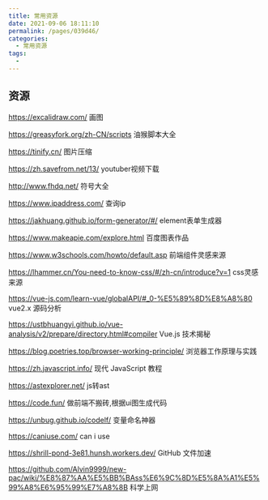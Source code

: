 ```yaml
---
title: 常用资源
date: 2021-09-06 18:11:10
permalink: /pages/039d46/
categories:
  - 常用资源
tags:
  - 
---
```


## 资源

<https://excalidraw.com/> 画图

<https://greasyfork.org/zh-CN/scripts> 油猴脚本大全

<https://tinify.cn/> 图片压缩

<https://zh.savefrom.net/13/> youtuber视频下载

<http://www.fhdq.net/> 符号大全

<https://www.ipaddress.com/> 查询ip

<https://jakhuang.github.io/form-generator/#/> element表单生成器

<https://www.makeapie.com/explore.html> 百度图表作品

<https://www.w3schools.com/howto/default.asp> 前端组件灵感来源

<https://lhammer.cn/You-need-to-know-css/#/zh-cn/introduce?v=1> css灵感来源

<https://vue-js.com/learn-vue/globalAPI/#_0-%E5%89%8D%E8%A8%80> vue2.x 源码分析

<https://ustbhuangyi.github.io/vue-analysis/v2/prepare/directory.html#compiler> Vue.js 技术揭秘

<https://blog.poetries.top/browser-working-principle/> 浏览器工作原理与实践

<https://zh.javascript.info/> 现代 JavaScript 教程

<https://astexplorer.net/> js转ast

<https://code.fun/> 做前端不搬砖,根据ui图生成代码

<https://unbug.github.io/codelf/> 变量命名神器

<https://caniuse.com/> can i use

<https://shrill-pond-3e81.hunsh.workers.dev/> GitHub 文件加速

<https://github.com/Alvin9999/new-pac/wiki/%E8%87%AA%E5%BB%BAss%E6%9C%8D%E5%8A%A1%E5%99%A8%E6%95%99%E7%A8%8B> 科学上网
